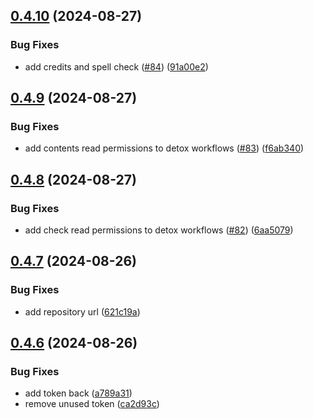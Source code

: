 ## [0.4.10](https://github.com/software-mansion/setup-ci/compare/v0.4.9...v0.4.10) (2024-08-27)

### Bug Fixes

- add credits and spell check ([#84](https://github.com/software-mansion/setup-ci/issues/84)) ([91a00e2](https://github.com/software-mansion/setup-ci/commit/91a00e2a24207ce7535acdb2bbd9d542d9d41479))

## [0.4.9](https://github.com/software-mansion/setup-ci/compare/v0.4.8...v0.4.9) (2024-08-27)

### Bug Fixes

- add contents read permissions to detox workflows ([#83](https://github.com/software-mansion/setup-ci/issues/83)) ([f6ab340](https://github.com/software-mansion/setup-ci/commit/f6ab340ef66cda33727044e700c05a19f6ba2af9))

## [0.4.8](https://github.com/software-mansion/setup-ci/compare/v0.4.7...v0.4.8) (2024-08-27)

### Bug Fixes

- add check read permissions to detox workflows ([#82](https://github.com/software-mansion/setup-ci/issues/82)) ([6aa5079](https://github.com/software-mansion/setup-ci/commit/6aa5079824fd0b5612b59150346ac0c6f564d564))

## [0.4.7](https://github.com/software-mansion/setup-ci/compare/v0.4.6...v0.4.7) (2024-08-26)

### Bug Fixes

- add repository url ([621c19a](https://github.com/software-mansion/setup-ci/commit/621c19af3ac0fc63785b79f22c012ec4ae6bbb9b))

## [0.4.6](https://github.com/software-mansion/setup-ci/compare/v0.4.5...v0.4.6) (2024-08-26)

### Bug Fixes

- add token back ([a789a31](https://github.com/software-mansion/setup-ci/commit/a789a315f947191572b47be70531b7e17329f45e))
- remove unused token ([ca2d93c](https://github.com/software-mansion/setup-ci/commit/ca2d93c138714c3e8bba9009ded175b6af56de1d))
